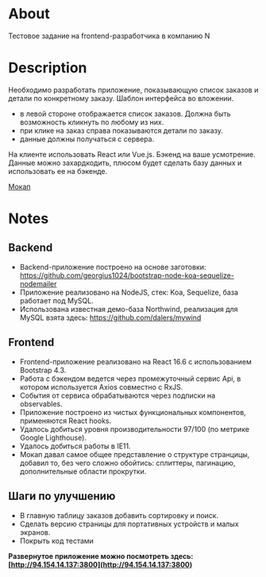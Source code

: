 # About
Тестовое задание на frontend-разработчика в компанию N

# Description
Необходимо разработать приложение, показывающую список заказов и детали по конкретному заказу. Шаблон интерфейса во вложении.
- в левой стороне отображается список заказов. Должна быть возможность кликнуть по любому из них.
- при клике на заказ справа показываются детали по заказу.
- данные должны получаться с сервера.

На клиенте использовать React или Vue.js.
Бэкенд на ваше усмотрение. Данные можно захардкодить, плюсом будет сделать базу данных и использовать ее на бэкенде.

[Мокап](https://drive.google.com/file/d/115KIiELYky0VSiQdrcjzOn2Mi9tETb5U/view?usp=sharing)

# Notes
## Backend
* Backend-приложение построено на основе заготовки: https://github.com/georgius1024/bootstrap-node-koa-sequelize-nodemailer
* Приложение реализовано на NodeJS, стек: Koa, Sequelize, база работает под MySQL.
* Использована известная демо-база Northwind, реализация для MySQL взята здесь: https://github.com/dalers/mywind
## Frontend
* Frontend-приложение реализовано на React 16.6 с использованием Bootstrap 4.3.
* Работа с бэкендом ведется через промежуточный сервис Api, в котором используется Axios совместно с RxJS.
* События от сервиса обрабатываются через подписки на observables.
* Приложение построено из чистых функциональных компонентов, применяются React hooks.
* Удалось добиться уровня производительности 97/100 (по метрике Google Lighthouse).
* Удалось добиться работы в IE11.
* Мокап давал самое общее представление о структуре странцицы, добавил то, без чего сложно обойтись: сплиттеры, пагинацию, дополнительные области прокрутки.
## Шаги по улучшению
* В главную таблицу заказов добавить сортировку и поиск.
* Сделать версию страницы для портативных устройств и малых экранов.
* Покрыть код тестами

**Развернутое приложение можно посмотреть здесь: [http://94.154.14.137:3800](http://94.154.14.137:3800)**
